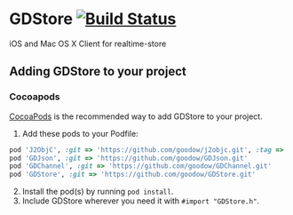 GDStore [![Build Status](https://travis-ci.org/goodow/GDStore.svg?branch=master)](https://travis-ci.org/goodow/GDStore)
=========
iOS and Mac OS X Client for realtime-store

## Adding GDStore to your project

### Cocoapods

[CocoaPods](http://cocoapods.org) is the recommended way to add GDStore to your project.

1. Add these pods to your Podfile:
```ruby
pod 'J2ObjC', :git => 'https://github.com/goodow/j2objc.git', :tag => 'v0.9.2-lib'
pod 'GDJson', :git => 'https://github.com/goodow/GDJson.git'
pod 'GDChannel', :git => 'https://github.com/goodow/GDChannel.git'
pod 'GDStore', :git => 'https://github.com/goodow/GDStore.git'
```
2. Install the pod(s) by running `pod install`.
3. Include GDStore wherever you need it with `#import "GDStore.h"`.
